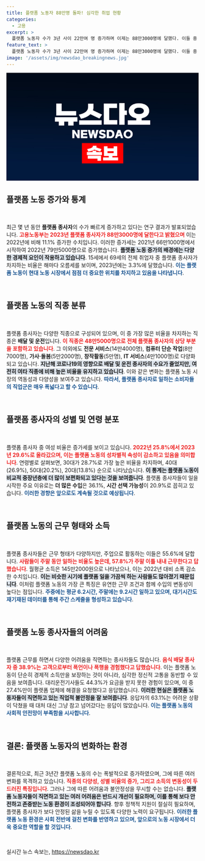 ```yaml
---
title: 플랫폼 노동자 88만명 돌파! 심각한 취업 현황
categories:
  - 고용
excerpt: >
  플랫폼 노동자 수가 3년 사이 22만여 명 증가하며 이제는 88만3000명에 달했다. 이들 중 55.6%는 플랫폼 일을 주업으로 삼고 있으며, 38.9%는 고객에게 폭언과 폭행을 당한 경험이 있다고 밝혔다. 고용 현실의 이면을 확인해보자!
feature_text: >
  플랫폼 노동자 수가 3년 사이 22만여 명 증가하며 이제는 88만3000명에 달했다. 이들 중 55.6%는 플랫폼 일을 주업으로 삼고 있으며, 38.9%는 고객에게 폭언과 폭행을 당한 경험이 있다고 밝혔다. 고용 현실의 이면을 확인해보자!
image: '/assets/img/newsdao_breakingnews.jpg'
---
```


<p><img src="/assets/img/newsdao_breakingnews.jpg" alt="ontimetimes 속보" /></p>

<h2 data-ke-size="size26">플랫폼 노동 증가와 통계</h2>

<p data-ke-size="size16">&nbsp;</p>

<p>최근 몇 년 동안 <b>플랫폼 종사자</b>의 수가 빠르게 증가하고 있다는 연구 결과가 발표되었습니다. <b><span style="color: #ee2323;">고용노동부는 2023년 플랫폼 종사자가 88만3000명에 달한다고 밝혔으며</span></b> 이는 2022년에 비해 11.1% 증가한 수치입니다. 이러한 증가세는 2021년 66만1000명에서 시작하여 2022년 79만5000명으로 증가했습니다. <b><span style="background-color: #21538527;">플랫폼 노동 증가의 배경에는 다양한 경제적 요인이 작용하고 있습니다</span></b>. 15세에서 69세의 전체 취업자 중 플랫폼 종사자가 차지하는 비율은 해마다 오름세를 보이며, 2023년에는 3.3%에 달했습니다. <b><span style="color: #1a5490;">이는 플랫폼 노동이 현대 노동 시장에서 점점 더 중요한 위치를 차지하고 있음을 나타냅니다</span></b>.</p>

<p data-ke-size="size16">&nbsp;</p>

<h2 data-ke-size="size26">플랫폼 노동의 직종 분류</h2>

<p data-ke-size="size16">&nbsp;</p>

<p>플랫폼 종사자는 다양한 직종으로 구성되어 있으며, 이 중 가장 많은 비율을 차지하는 직종은 <b>배달 및 운전</b>입니다. <b><span style="color: #ee2323;">이 직종은 48만5000명으로 전체 플랫폼 종사자의 상당 부분을 포함하고 있습니다</span></b>. 그 이외에도 <b>전문 서비스</b>(14만4000명), <b>컴퓨터 단순 작업</b>(8만7000명), <b>가사·돌봄</b>(5만2000명), <b>창작활동</b>(5만명), <b>IT 서비스</b>(4만1000명)로 다양화되고 있습니다. <b><span style="background-color: #21538527;">지난해 코로나19의 영향으로 배달 및 운전 종사자의 수요가 줄었지만, 여전히 여타 직종에 비해 높은 비율을 유지하고 있습니다</span></b>. 이와 같은 변화는 플랫폼 노동 시장의 역동성과 다양성을 보여주고 있습니다. <b><span style="color: #1a5490;">따라서, 플랫폼 종사자로 일하는 소비자들의 직업군은 매우 폭넓다고 할 수 있습니다</span></b>.</p>

<p data-ke-size="size16">&nbsp;</p>

<h2 data-ke-size="size26">플랫폼 종사자의 성별 및 연령 분포</h2>

<p data-ke-size="size16">&nbsp;</p>

<p>플랫폼 종사자 중 여성 비율은 증가세를 보이고 있습니다. <b><span style="color: #ee2323;">2022년 25.8%에서 2023년 29.6%로 올라갔으며, 이는 플랫폼 노동의 성차별적 속성이 감소하고 있음을 의미합니다</span></b>. 연령별로 살펴보면, 30대가 28.7%로 가장 높은 비율을 차지하며, 40대(26.9%), 50대(20.2%), 20대(13.8%) 순으로 나타났습니다. <b><span style="background-color: #21538527;">이 통계는 플랫폼 노동이 비교적 중장년층에 더 많이 보편화되고 있다는 것을 보여줍니다</span></b>. 플랫폼 종사자들이 일을 시작한 주요 이유로는 <b>더 많은 수입</b>은 36.1%, <b>시간 선택 가능성</b>이 20.9%로 꼽히고 있습니다. <b><span style="color: #1a5490;">이러한 경향은 앞으로도 계속될 것으로 예상됩니다</span></b>.</p>

<p data-ke-size="size16">&nbsp;</p>

<h2 data-ke-size="size26">플랫폼 노동의 근무 형태와 소득</h2>

<p data-ke-size="size16">&nbsp;</p>

<p>플랫폼 종사자들은 근무 형태가 다양하지만, 주업으로 활동하는 이들은 55.6%에 달합니다. <b><span style="color: #ee2323;">사람들이 주말 동안 일하는 비율도 높은데, 57.8%가 주말 이틀 내내 근무한다고 답했습니다</span></b>. 월평균 소득은 145만2000원으로 나타났으나, 이는 2022년 대비 소폭 감소한 수치입니다. <b><span style="background-color: #21538527;">이는 비슷한 시기에 플랫폼 일을 가끔씩 하는 사람들도 많아졌기 때문입니다</span></b>. 이처럼 플랫폼 노동의 가장 큰 특징은 유연한 근무 조건과 함께 수입의 변동성이 높다는 점입니다. <b><span style="color: #1a5490;">주중에는 평균 6.2시간, 주말에는 9.2시간 일하고 있으며, 대기시간도 재기재된 데이터를 통해 주간 스케줄을 형성하고 있습니다</span></b>.</p>

<p data-ke-size="size16">&nbsp;</p>

<h2 data-ke-size="size26">플랫폼 노동 종사자들의 어려움</h2>

<p data-ke-size="size16">&nbsp;</p>

<p>플랫폼 근무를 하면서 다양한 어려움을 직면하는 종사자들도 많습니다. <b><span style="color: #ee2323;">음식 배달 종사자 중 38.9%는 고객으로부터 폭언이나 폭행을 경험했다고 답했습니다</span></b>. 이는 플랫폼 노동이 단순히 경제적 소득만을 보장하는 것이 아니라, 심각한 정신적 고통을 동반할 수 있음을 보여줍니다. 대리운전기사들도 44.3%가 요금을 받지 못한 경험이 있으며, 이 중 27.4%만이 플랫폼 업체에 해결을 요청했다고 응답했습니다. <b><span style="background-color: #21538527;">이러한 현실은 플랫폼 노동자들이 직면하고 있는 직업적 불안정을 잘 보여줍니다</span></b>. 응답자의 63.1%는 어려운 상황이 닥쳤을 때 대처 대신 그냥 참고 넘어갔다는 응답이 많았습니다. <b><span style="color: #1a5490;">이는 플랫폼 노동의 사회적 안전망이 부족함을 시사합니다</span></b>.</p>

<p data-ke-size="size16">&nbsp;</p>

<h2 data-ke-size="size26">결론: 플랫폼 노동자의 변화하는 환경</h2>

<p data-ke-size="size16">&nbsp;</p>

<p>결론적으로, 최근 3년간 플랫폼 노동의 수는 폭발적으로 증가하였으며, 그에 따른 여러 변화를 목격하고 있습니다. <b><span style="color: #ee2323;">직종의 다양성, 성별 비율의 증가, 그리고 소득의 변동성이 두드러진 특징입니다</span></b>. 그러나 그에 따른 어려움과 불안정성을 무시할 수는 없습니다. <b><span style="background-color: #21538527;">플랫폼 노동자들이 직면하고 있는 여러 어려움은 반드시 개선이 필요하며, 이를 통해 보다 안전하고 존중받는 노동 환경이 조성되어야 합니다</span></b>. 향후 정책적 지원이 절실히 필요하며, 플랫폼 종사자가 보다 안정된 삶을 누릴 수 있도록 다양한 노력이 요구됩니다. <b><span style="color: #1a5490;">이러한 플랫폼 노동 환경은 사회 전반에 걸친 변화를 반영하고 있으며, 앞으로의 노동 시장에서 더욱 중요한 역할을 할 것입니다</span></b>.</p>

<p data-ke-size="size16">&nbsp;</p>
실시간 뉴스 속보는, <a href="https://newsdao.kr" rel="dofollow">https://newsdao.kr</a>


